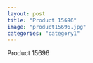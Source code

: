 ```yaml
---
layout: post
title: "Product 15696"
image: "product15696.jpg"
categories: "category1"
---
```

Product 15696
